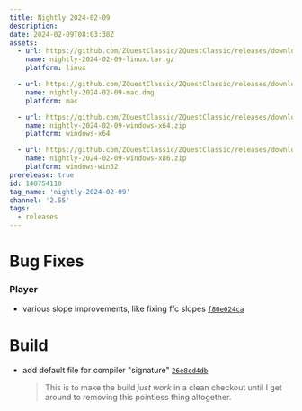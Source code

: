 ```yaml
---
title: Nightly 2024-02-09
description: 
date: 2024-02-09T08:03:38Z
assets: 
  - url: https://github.com/ZQuestClassic/ZQuestClassic/releases/download/nightly-2024-02-09/nightly-2024-02-09-linux.tar.gz
    name: nightly-2024-02-09-linux.tar.gz
    platform: linux

  - url: https://github.com/ZQuestClassic/ZQuestClassic/releases/download/nightly-2024-02-09/nightly-2024-02-09-mac.dmg
    name: nightly-2024-02-09-mac.dmg
    platform: mac

  - url: https://github.com/ZQuestClassic/ZQuestClassic/releases/download/nightly-2024-02-09/nightly-2024-02-09-windows-x64.zip
    name: nightly-2024-02-09-windows-x64.zip
    platform: windows-x64

  - url: https://github.com/ZQuestClassic/ZQuestClassic/releases/download/nightly-2024-02-09/nightly-2024-02-09-windows-x86.zip
    name: nightly-2024-02-09-windows-x86.zip
    platform: windows-win32
prerelease: true
id: 140754110
tag_name: 'nightly-2024-02-09'
channel: '2.55'
tags:
  - releases
---
```




# Bug Fixes

### Player

- various slope improvements, like fixing ffc slopes [`f80e024ca`](https://github.com/ZQuestClassic/ZQuestClassic/commit/f80e024ca35a39b2b9a4bae45ffc940d2ac37ff2)

# Build

- add default file for compiler "signature" [`26e8cd4db`](https://github.com/ZQuestClassic/ZQuestClassic/commit/26e8cd4db8760c4b8d4638e16c6b511b90156546)
   &nbsp;
   >This is to make the build _just work_ in a clean checkout until I get around to removing this pointless thing altogether. 
   >

